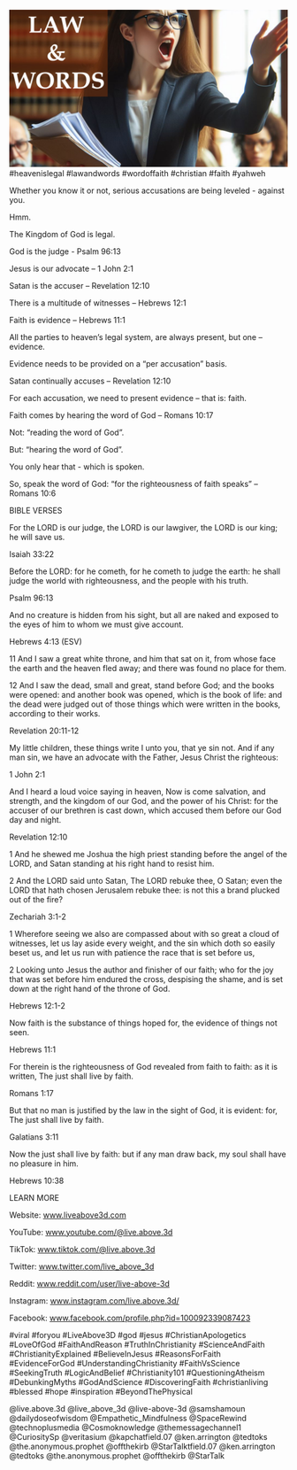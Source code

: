 ![Video cover image](./cover.jpg)
#heavenislegal #lawandwords #wordoffaith #christian #faith #yahweh

Whether you know it or not, serious accusations are being leveled - against you.

Hmm.

The Kingdom of God is legal.

God is the judge - Psalm 96:13

Jesus is our advocate – 1 John 2:1

Satan is the accuser – Revelation 12:10

There is a multitude of witnesses – Hebrews 12:1

Faith is evidence – Hebrews 11:1 

All the parties to heaven’s legal system, are always present, but one – evidence.

Evidence needs to be provided on a “per accusation” basis.

Satan continually accuses – Revelation 12:10

For each accusation, we need to present evidence – that is: faith.

Faith comes by hearing the word of God – Romans 10:17

Not: “reading the word of God”. 

But: “hearing the word of God”.

You only hear that - which is spoken.

So, speak the word of God: “for the righteousness of faith speaks” – Romans 10:6


BIBLE VERSES

For the LORD is our judge, the LORD is our lawgiver, the LORD is our king; he will save us.

Isaiah 33:22

Before the LORD: for he cometh, for he cometh to judge the earth: he shall judge the world with righteousness, and the people with his truth.

Psalm 96:13

And no creature is hidden from his sight, but all are naked and exposed to the eyes of him to whom we must give account.

Hebrews 4:13 (ESV)

11 And I saw a great white throne, and him that sat on it, from whose face the earth and the heaven fled away; and there was found no place for them.

12 And I saw the dead, small and great, stand before God; and the books were opened: and another book was opened, which is the book of life: and the dead were judged out of those things which were written in the books, according to their works.

Revelation 20:11-12

My little children, these things write I unto you, that ye sin not. And if any man sin, we have an advocate with the Father, Jesus Christ the righteous:

1 John 2:1

And I heard a loud voice saying in heaven, Now is come salvation, and strength, and the kingdom of our God, and the power of his Christ: for the accuser of our brethren is cast down, which accused them before our God day and night.

Revelation 12:10

1 And he shewed me Joshua the high priest standing before the angel of the LORD, and Satan standing at his right hand to resist him.

2 And the LORD said unto Satan, The LORD rebuke thee, O Satan; even the LORD that hath chosen Jerusalem rebuke thee: is not this a brand plucked out of the fire?

Zechariah 3:1-2

1 Wherefore seeing we also are compassed about with so great a cloud of witnesses, let us lay aside every weight, and the sin which doth so easily beset us, and let us run with patience the race that is set before us,

2 Looking unto Jesus the author and finisher of our faith; who for the joy that was set before him endured the cross, despising the shame, and is set down at the right hand of the throne of God.

Hebrews 12:1-2

Now faith is the substance of things hoped for, the evidence of things not seen.

Hebrews 11:1 

For therein is the righteousness of God revealed from faith to faith: as it is written, The just shall live by faith.

Romans 1:17

But that no man is justified by the law in the sight of God, it is evident: for, The just shall live by faith.

Galatians 3:11 

Now the just shall live by faith: but if any man draw back, my soul shall have no pleasure in him.

Hebrews 10:38


LEARN MORE

Website: www.liveabove3d.com

YouTube: www.youtube.com/@live.above.3d

TikTok: www.tiktok.com/@live.above.3d

Twitter: www.twitter.com/live_above_3d

Reddit: www.reddit.com/user/live-above-3d

Instagram: www.instagram.com/live.above.3d/

Facebook: www.facebook.com/profile.php?id=100092339087423

#viral #foryou #LiveAbove3D #god #jesus #ChristianApologetics #LoveOfGod #FaithAndReason #TruthInChristianity #ScienceAndFaith #ChristianityExplained #BelieveInJesus #ReasonsForFaith #EvidenceForGod #UnderstandingChristianity #FaithVsScience #SeekingTruth #LogicAndBelief #Christianity101 #QuestioningAtheism #DebunkingMyths #GodAndScience #DiscoveringFaith #christianliving #blessed #hope #inspiration #BeyondThePhysical

@live.above.3d @live_above_3d @live-above-3d @samshamoun @dailydoseofwisdom @Empathetic_Mindfulness @SpaceRewind @technoplusmedia @Cosmoknowledge @themessagechannel1 @CuriositySp @veritasium @kapchatfield.07 @ken.arrington @tedtoks @the.anonymous.prophet @offthekirb @StarTalktfield.07 @ken.arrington @tedtoks @the.anonymous.prophet @offthekirb @StarTalk